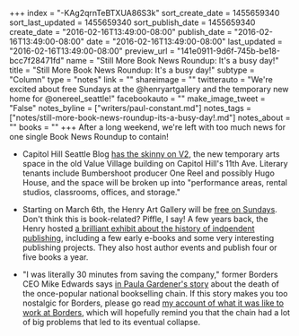 +++
index = "-KAg2qrnTeBTXUA86S3k"
sort_create_date = 1455659340
sort_last_updated = 1455659340
sort_publish_date = 1455659340
create_date = "2016-02-16T13:49:00-08:00"
publish_date = "2016-02-16T13:49:00-08:00"
date = "2016-02-16T13:49:00-08:00"
last_updated = "2016-02-16T13:49:00-08:00"
preview_url = "141e0911-9d6f-745b-be18-bcc7f28471fd"
name = "Still More Book News Roundup: It's a busy day!"
title = "Still More Book News Roundup: It's a busy day!"
subtype = "Column"
type = "notes"
link = ""
shareimage = ""
twitterauto = "We're excited about free Sundays at the @henryartgallery and the temporary new home for @onereel_seattle!"
facebookauto = ""
make_image_tweet = "False"
notes_byline = ["writers/paul-constant.md"]
notes_tags = ["notes/still-more-book-news-roundup-its-a-busy-day!.md"]
notes_about = ""
books = ""
+++
After a long weekend, we're left with too much news for one single Book News Roundup to contain!

* Capitol Hill Seattle Blog [has the skinny on V2](http://www.capitolhillseattle.com/2016/02/v2-value-village-to-become-temporary-capitol-hill-arts-space/), the new temporary arts space in the old Value Village building on Capitol Hill's 11th Ave. Literary tenants include Bumbershoot producer One Reel and possibly Hugo House, and the space will be broken up into "performance areas, rental studios, classrooms, offices, and storage." 

* Starting on March 6th, the Henry Art Gallery will be [free on Sundays](https://henryart.org/visit/visit-the-museum). Don't think this is book-related? Piffle, I say! A few years back, the Henry hosted [a brilliant exhibit about the history of indpendent publishing](https://henryart.org/exhibitions/shelf-life), including a few early e-books and some very interesting publishing projects. They also host author events and publish four or five books a year.

* "I was literally 30 minutes from saving the company," former Borders CEO Mike Edwards says [in Paula Gardener's story](http://www.mlive.com/business/index.ssf/2016/02/borders_5_years_after_bankrupt.html#incart_river_home) about the death of the once-popular national bookselling chain. If this story makes you too nostalgic for Borders, please go read [my account of what it was like to work at Borders](https://medium.com/@paulconstant/books-without-borders-b8ccb08b5b8a#.hvshvnxhk), which will hopefully remind you that the chain had a lot of big problems that led to its eventual collapse.